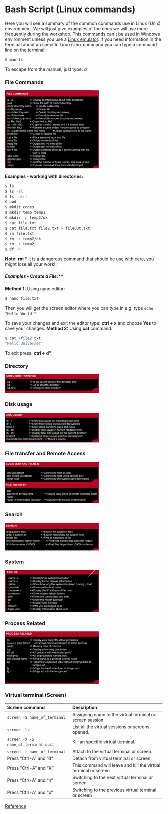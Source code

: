# Bash Script (Linux commands)

Here you will see a summary of the common commands use in Linux (Unix) environment. We will just give examples of the ones we will use more frequently during the workshop. This commands can't be used in Windows environment unless you use a [Linux emulator](https://www.google.co.uk/url?sa=t&rct=j&q=&esrc=s&source=web&cd=2&cad=rja&uact=8&ved=0ahUKEwi5tb-ijtPPAhWD7hoKHdyTA-IQFggmMAE&url=https%3A%2F%2Fwww.cygwin.com%2F&usg=AFQjCNHet6tpyafCXeYZCDWdFVdg2_A4IQ&sig2=jK-xBiPuohBaZkfcHhnHUw).
If you need information in the terminal about an specific Linux/Unix command you can type a command line on the terminal:
```Bash
$ man ls
```
To escape from the manual, just type: *q*

### File Commands

<img src="File_commands.png" alt="File commands" style="width: 300px;"/>

**Examples - working with directories:**
``` bash
$ ls
$ ls -al
$ ls -alrt
$ pwd
$ mkdir codes
$ mkdir temp temp1
$ mkdir -p temp2/ok
$ cat file.txt
$ cat file.txt file2.txt > fileOut.txt
$ rm file.txt
$ rm -r temp2/ok
$ rm -r temp2
$ df -h
```

**Note:** **rm \*** it is a dangerous command that should be use with care, you might lose all your work!!

##### Examples - Create a File:**
**Method 1:** Using nano editor:
``` bash
$ nano file.txt
```
Then you will get the screen editor where you can type in e.g. type ```echo "Hello World!"```.

To save your changes and exit the editor type:
**ctrl + x** and choose **Yes** to save your changes.
**Method 2:** Using **cat** command.
```bash
$ cat >file2.txt
"Hello Universe!"
```
To exit press: **ctrl + d"**.
### Directory

<img src="Directory_access.png" alt="Directory Access" style="width: 300px;"/>

### Disk usage

<img src="Disk_usage.png" alt="Disk_usage" style="width: 300px;"/>

### File transfer and Remote Access
<img src="Remote_access.png
" alt="Remote_access" style="width: 300px;"/>

### Search
<img src="Search.png" alt="Search" style="width: 300px;"/>

### System
<img src="System.png" alt="System" style="width: 300px;"/>

### Process Related
<img src="Process_related.png" alt="Process_related" style="width: 300px;"/>

### Virtual terminal (Screen)

|Screen command| Description|
|:-------------|:-----------|
| ```screen -S name_of_terminal```    | Assigning name to the virtual terminal or screen session.|
|```screen -ls``` | List all the virtual sessions or screens opened. |
|```screen -X -S name_of_terminal quit```| Kill an specific virtual terminal.|
|```screen -r name_of_terminal```| Attach to the virtual terminal or screen.|
| Press “Ctrl-A” and “d“ | Detach from virtual terminal  or screen.|
| Press "Ctrl-A” and “K” | This command will leave and kill the virtual terminal or screen |
| Press “Ctrl-A” and “n“ | Switching to the next virtual terminal or screen.|
|Press “Ctrl-A” and “p“ | Switching to the previous virtual terminal or screen|


[Reference](https://drive.google.com/drive/u/0/folders/0B_LZEs2baSXxb0FwcXRLeGRrV2c)
